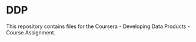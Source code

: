 # DDP

This repository contains files for the Coursera - Developing Data Products - Course Assignment.
